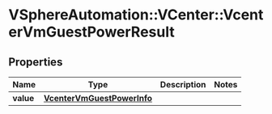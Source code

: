 # VSphereAutomation::VCenter::VcenterVmGuestPowerResult

## Properties
Name | Type | Description | Notes
------------ | ------------- | ------------- | -------------
**value** | [**VcenterVmGuestPowerInfo**](VcenterVmGuestPowerInfo.md) |  | 


